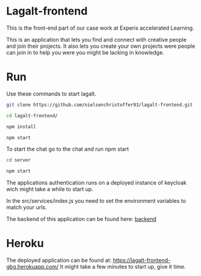 # Lagalt-frontend
This is the front-end part of our case work at Experis accelerated Learning.

This is an application that lets you find and connect with creative people and join their projects.
It also lets you create your own projects were people can join in to help you were you might be lacking in knowledge.

# Run
Use these commands to start lagalt.

```bash
git clone https://github.com/nielsenchristoffer93/lagalt-frontend.git
```
```bash
cd lagalt-frontend/
```
```bash
npm install
```

```bash
npm start
```
To start the chat go to the chat and run npm start

```bash
cd server
```

```bash
npm start
```

The applications authentication runs on a deployed instance of keycloak wich might take a while to start up.

In the src/services/index.js you need to set the environment variables to match your urls.

The backend of this application can be found here: [backend](https://github.com/Jaber-Ali/Lagalt-backend)

# Heroku

The deployed application can be found at: https://lagalt-frontend-gbg.herokuapp.com/
It might take a few minutes to start up, give it time.
